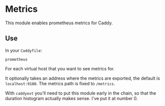 # Metrics

This module enables prometheus metrics for Caddy.

## Use

In your `Caddyfile`:

~~~
prometheus
~~~

For each virtual host that you want to see metrics for.

It optionally takes an address where the metrics are exported, the default
is `localhost:9180`. The metrics path is fixed to `/metrics`.

With `caddyext` you'll need to put this module early in the chain, so that
the duration histogram actually makes sense. I've put it at number 0.
